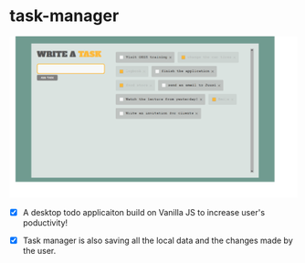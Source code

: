 # task-manager
![Application screenshot](/media/screenshot-1.png)
- [x] A desktop todo applicaiton build on Vanilla JS to increase user's poductivity!
- [x] Task manager is also saving all the local data and the changes made by the user.

